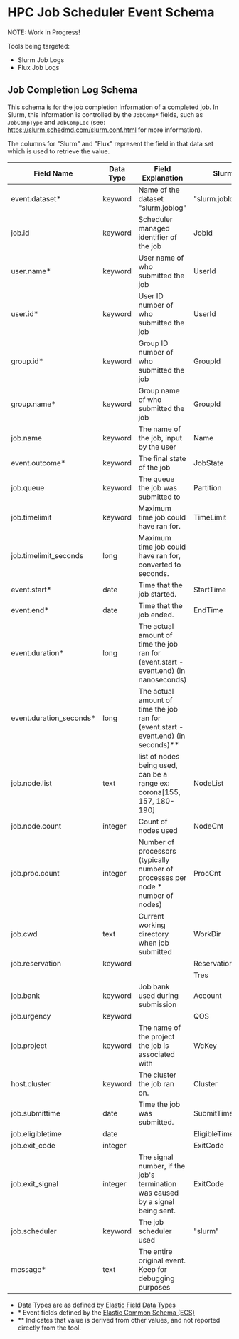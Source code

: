 # HPC Job Scheduler Event Schema

NOTE: Work in Progress!

Tools being targeted:

- Slurm Job Logs
- Flux Job Logs

## Job Completion Log Schema

This schema is for the job completion information of a completed job. In Slurm, this information is controlled by the `JobComp*` fields, such as `JobCompType` and `JobCompLoc` (see: <https://slurm.schedmd.com/slurm.conf.html> for more information).

The columns for "Slurm" and "Flux" represent the field in that data set which is used to retrieve the value.

| **Field Name**           | **Data Type** | **Field Explanation**                                                                | **Slurm**       | **Flux**         |
| ------------------------ | ------------- | ------------------------------------------------------------------------------------ | --------------- | ---------------- |
| event.dataset\*          | keyword       | Name of the dataset "slurm.joblog"                                                   | "slurm.joblog"  | "flux.joblog"    |
| job.id                   | keyword       | Scheduler managed identifier of the job                                              | JobId           | id               |
| user.name\*              | keyword       | User name of who submitted the job                                                   | UserId          | username         |
| user.id\*                | keyword       | User ID number of who submitted the job                                              | UserId          | userId           |
| group.id\*               | keyword       | Group ID number of who submitted the job                                             | GroupId         |                  |
| group.name\*             | keyword       | Group name of who submitted the job                                                  | GroupId         |                  |
| job.name                 | keyword       | The name of the job, input by the user                                               | Name            | jobspec.name     |
| event.outcome\*          | keyword       | The final state of the job                                                           | JobState        | result           |
| job.queue                | keyword       | The queue the job was submitted to                                                   | Partition       | queue            |
| job.timelimit            | keyword       | Maximum time job could have ran for.                                                 | TimeLimit       | expiration       |
| job.timelimit_seconds    | long          | Maximum time job could have ran for, converted to seconds.                           |                 |                  |
| event.start\*            | date          | Time that the job started.                                                           | StartTime       | t_run            |
| event.end\*              | date          | Time that the job ended.                                                             | EndTime         | t_inactive       |
| event.duration\*         | long          | The actual amount of time the job ran for (event.start - event.end) (in nanoseconds) |                 | jobspec.duration |
| event.duration_seconds\* | long          | The actual amount of time the job ran for (event.start - event.end) (in seconds)\*\* |                 |                  |
| job.node.list            | text          | list of nodes being used, can be a range ex: corona[155, 157, 180-190]               | NodeList        | R.hostlist       |
| job.node.count           | integer       | Count of nodes used                                                                  | NodeCnt         | nnodes           |
| job.proc.count           | integer       | Number of processors (typically number of processes per node \* number of nodes)     | ProcCnt         |                  |
| job.cwd                  | text          | Current working directory when job submitted                                         | WorkDir         |                  |
| job.reservation          | keyword       |                                                                                      | ReservationName |                  |
|                          |               |                                                                                      | Tres            |                  |
| job.bank                 | keyword       | Job bank used during submission                                                      | Account         | bank             |
| job.urgency              | keyword       |                                                                                      | QOS             | urgency          |
| job.project              | keyword       | The name of the project the job is associated with                                   | WcKey           |                  |
| host.cluster             | keyword       | The cluster the job ran on.                                                          | Cluster         |                  |
| job.submittime           | date          | Time the job was submitted.                                                          | SubmitTime      | jobspec.t_submit |
| job.eligibletime         | date          |                                                                                      | EligibleTime    |                  |
| job.exit_code            | integer       |                                                                                      | ExitCode        |                  |
| job.exit_signal          | integer       | The signal number, if the job's termination was caused by a signal being sent.       | ExitCode        |                  |
| job.scheduler            | keyword       | The job scheduler used                                                               | "slurm"         | "flux"           |
| message\*                | text          | The entire original event. Keep for debugging purposes                               |                 |                  |

- Data Types are as defined by [Elastic Field Data Types](https://www.elastic.co/guide/en/elasticsearch/reference/current/mapping-types.html)
- \* Event fields defined by the [Elastic Common Schema (ECS)](https://www.elastic.co/guide/en/ecs/current/ecs-field-reference.html)
- \*\* Indicates that value is derived from other values, and not reported directly from the tool.
